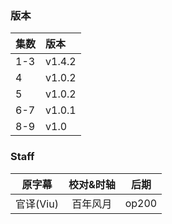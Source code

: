 ### 版本
| 集数 | 版本 |
| :- | :- |
| 1-3 | v1.4.2 |
| 4   | v1.0.2 |
| 5   | v1.0.2 |
| 6-7 | v1.0.1 |
| 8-9 | v1.0 |

### Staff
| 原字幕 | 校对&时轴 | 后期 |
| :-: | :-: | :-: |
| 官译(Viu) | 百年风月 | op200 |
